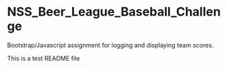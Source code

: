 NSS_Beer_League_Baseball_Challenge
==================================

Bootstrap/Javascript assignment for logging and displaying team scores.

This is a test README file
